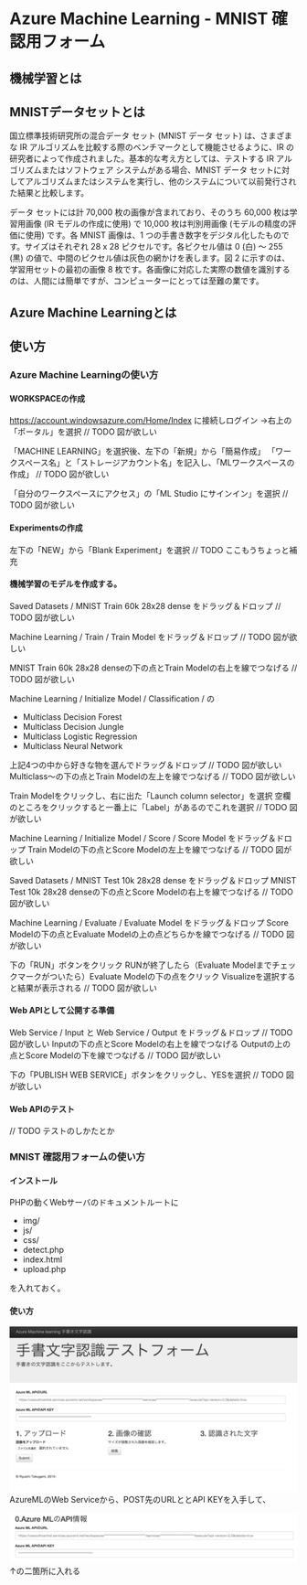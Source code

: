 Azure Machine Learning - MNIST 確認用フォーム
=============

## 機械学習とは


## MNISTデータセットとは
国立標準技術研究所の混合データ セット (MNIST データ セット) は、さまざまな IR アルゴリズムを比較する際のベンチマークとして機能させるように、IR の研究者によって作成されました。基本的な考え方としては、テストする IR アルゴリズムまたはソフトウェア システムがある場合、MNIST データ セットに対してアルゴリズムまたはシステムを実行し、他のシステムについて以前発行された結果と比較します。

データ セットには計 70,000 枚の画像が含まれており、そのうち 60,000 枚は学習用画像 (IR モデルの作成に使用) で 10,000 枚は判別用画像 (モデルの精度の評価に使用) です。各 MNIST 画像は、1 つの手書き数字をデジタル化したものです。サイズはそれぞれ 28 x 28 ピクセルです。各ピクセル値は 0 (白) ～ 255 (黒) の値で、中間のピクセル値は灰色の網かけを表します。図 2 に示すのは、学習用セットの最初の画像 8 枚です。各画像に対応した実際の数値を識別するのは、人間には簡単ですが、コンピューターにとっては至難の業です。

## Azure Machine Learningとは






## 使い方
### Azure Machine Learningの使い方

#### WORKSPACEの作成

https://account.windowsazure.com/Home/Index
に接続しログイン
→右上の「ポータル」を選択
  // TODO 図が欲しい


「MACHINE LEARNING」を選択後、左下の「新規」から「簡易作成」
「ワークスペース名」と「ストレージアカウント名」を記入し、「MLワークスペースの作成」
  // TODO 図が欲しい

「自分のワークスペースにアクセス」の「ML Studio にサインイン」を選択
  // TODO 図が欲しい


#### Experimentsの作成

左下の「NEW」から「Blank Experiment」を選択
  // TODO ここもうちょっと補充
 
#### 機械学習のモデルを作成する。

Saved Datasets / MNIST Train 60k 28x28 dense をドラッグ＆ドロップ
  // TODO 図が欲しい

Machine Learning / Train / Train Model をドラッグ＆ドロップ
  // TODO 図が欲しい

MNIST Train 60k 28x28 denseの下の点とTrain Modelの右上を線でつなげる
  // TODO 図が欲しい

Machine Learning / Initialize Model / Classification / の

+ Multiclass Decision Forest
+ Multiclass Decision Jungle
+ Multiclass Logistic Regression
+ Multiclass Neural Network
 
上記4つの中から好きな物を選んでドラッグ＆ドロップ
  // TODO 図が欲しい
Multiclass〜の下の点とTrain Modelの左上を線でつなげる
  // TODO 図が欲しい


Train Modelをクリックし、右に出た「Launch column selector」を選択
空欄のところをクリックすると一番上に「Label」があるのでこれを選択
  // TODO 図が欲しい

Machine Learning / Initialize Model / Score / Score Model をドラッグ＆ドロップ
Train Modelの下の点とScore Modelの左上を線でつなげる
  // TODO 図が欲しい

Saved Datasets / MNIST Test 10k 28x28 dense をドラッグ＆ドロップ
MNIST Test 10k 28x28 denseの下の点とScore Modelの右上を線でつなげる
  // TODO 図が欲しい

Machine Learning / Evaluate / Evaluate Model をドラッグ＆ドロップ
Score Modelの下の点とEvaluate Modelの上の点どちらかを線でつなげる
  // TODO 図が欲しい

下の「RUN」ボタンをクリック
RUNが終了したら（Evaluate Modelまでチェックマークがついたら）Evaluate Modelの下の点をクリック
Visualizeを選択すると結果が表示される
  // TODO 図が欲しい

#### Web APIとして公開する準備

Web Service / Input と
Web Service / Output をドラッグ＆ドロップ
  // TODO 図が欲しい
Inputの下の点とScore Modelの右上を線でつなげる
Outputの上の点とScore Modelの下を線でつなげる
  // TODO 図が欲しい


下の「PUBLISH WEB SERVICE」ボタンをクリックし、YESを選択
  // TODO 図が欲しい

#### Web APIのテスト
  // TODO テストのしかたとか




### MNIST 確認用フォームの使い方



#### インストール
PHPの動くWebサーバのドキュメントルートに

+ img/
+ js/
+ css/
+ detect.php
+ index.html
+ upload.php

を入れておく。

#### 使い方

![AzureML MNIST 確認フォーム](img/azureml-mnist-form.png)
AzureMLのWeb Serviceから、POST先のURLととAPI KEYを入手して、

![Azure ML Web API の情報入力](img/azureml-APIInfomation.png)
↑の二箇所に入れる

